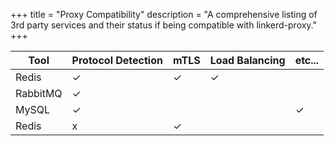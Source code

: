 +++
title = "Proxy Compatibility"
description = "A comprehensive listing of 3rd party services and their status if being compatible with linkerd-proxy."
+++

| Tool     | Protocol Detection | mTLS | Load Balancing | etc... |
|----------|--------------------|------|----------------|--------|
| Redis    | ✓                 | ✓    | ✓             |        |
| RabbitMQ | ✓                 |      |               |        |
| MySQL    | ✓                 |      |               | ✓      |
| Redis    | x                 | ✓  